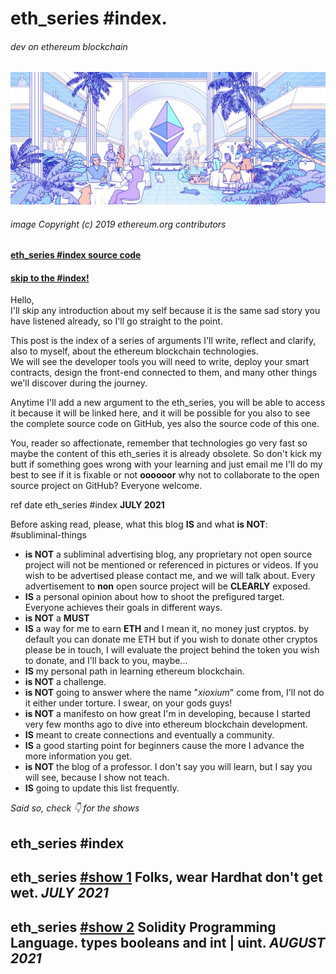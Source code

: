 # eth_series #index.
###### dev on ethereum blockchain

![ethereum hero](./doc/assets/img/hero.png)
###### image Copyright (c) 2019 ethereum.org contributors

#### [eth_series #index source code](https://github.com/xioxium/eth_series/blob/main/README.md)  
#### [skip to the #index!](#index)

Hello,  
I'll skip any introduction about my self because it is the same sad story you have listened already, so I'll go straight to the point.

This post is the index of a series of arguments I'll write, reflect and clarify, also to myself, about the ethereum blockchain technologies.  
We will see the developer tools you will need to write, deploy your smart contracts, design the front-end connected to them, and many other things we'll discover during the journey.

Anytime I'll add a new argument to the eth_series, you will be able to access it because it will be linked here, and it will be possible for you also to see the complete source code on GitHub, yes also the source code of this one.

You, reader so affectionate, remember that technologies go very fast so maybe the content of this eth_series it is already obsolete. So don't kick my butt if something goes wrong with your learning and just email me I'll do my best to see if it is fixable or not __oooooor__ why not to collaborate to the open source project on GitHub? Everyone welcome.  

ref date eth_series #index __JULY 2021__

Before asking read, please, what this blog **IS** and what **is NOT**:  
<a id="subliminal-things" name="subliminal-things"></a> #subliminal-things
* **is NOT** a subliminal advertising blog, any proprietary not open source project will not be mentioned or referenced in pictures or videos. If you wish to be advertised please contact me, and we will talk about. Every advertisement to **non** open source project will be **CLEARLY** exposed.
* **IS** a personal opinion about how to shoot the prefigured target. Everyone achieves their goals in different ways.
* **is NOT** a **MUST**
* **IS** a way for me to earn **ETH** and I mean it, no money just cryptos. by default you can donate me ETH but if you wish to donate other cryptos please be in touch, I will evaluate the project behind the token you wish to donate, and I'll back to you, maybe...
* **IS** my personal path in learning ethereum blockchain.
* **is NOT** a challenge.
* **is NOT** going to answer where the name "_xioxium_" come from, I'll not do it either under torture. I swear, on your gods guys!
* **is NOT** a manifesto on how great I'm in developing, because I started very few months ago to dive into ethereum blockchain development.
* **IS** meant to create connections and eventually a community.
* **IS** a good starting point for beginners cause the more I advance the more information you get.
* **is NOT** the blog of a professor. I don't say you will learn, but I say you will see, because I show not teach.
* **IS** going to update this list frequently.

*Said so, check 👇 for the shows*
## <a id="index" name="index"></a>eth_series #index
## eth_series [#show 1](https://github.com/xioxium/eth_series/blob/main/doc/show1.md) Folks, wear Hardhat don't get wet. _JULY 2021_
## eth_series [#show 2](https://github.com/xioxium/eth_series/blob/main/doc/show2.md) Solidity Programming Language. types booleans and int | uint. _AUGUST 2021_